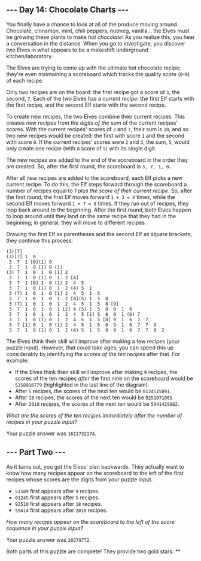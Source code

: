 ## \--- Day 14: Chocolate Charts ---

You finally have a chance to look at all of the produce moving around.
Chocolate, cinnamon, mint, chili peppers, nutmeg, vanilla... the Elves
must be growing these plants to make *hot chocolate*\! As you realize
this, you hear a conversation in the distance. When you go to
investigate, you discover two Elves in what appears to be a makeshift
underground kitchen/laboratory.

The Elves are trying to come up with the ultimate hot chocolate recipe;
they're even maintaining a scoreboard which tracks the quality *score*
(`0`-`9`) of each recipe.

Only two recipes are on the board: the first recipe got a score of `3`,
the second, `7`. Each of the two Elves has a *current recipe*: the first
Elf starts with the first recipe, and the second Elf starts with the
second recipe.

To create new recipes, the two Elves combine their current recipes. This
creates new recipes from the *digits of the sum* of the current recipes'
scores. With the current recipes' scores of `3` and `7`, their sum is
`10`, and so two new recipes would be created: the first with score `1`
and the second with score `0`. If the current recipes' scores were `2`
and `3`, the sum, `5`, would only create one recipe (with a score of
`5`) with its single digit.

The new recipes are added to the end of the scoreboard in the order they
are created. So, after the first round, the scoreboard is `3, 7, 1, 0`.

After all new recipes are added to the scoreboard, each Elf picks a new
current recipe. To do this, the Elf steps forward through the scoreboard
a number of recipes equal to *1 plus the score of their current recipe*.
So, after the first round, the first Elf moves forward `1 + 3 = 4`
times, while the second Elf moves forward `1 + 7 = 8` times. If they run
out of recipes, they loop back around to the beginning. After the first
round, both Elves happen to loop around until they land on the same
recipe that they had in the beginning; in general, they will move to
different recipes.

Drawing the first Elf as parentheses and the second Elf as square
brackets, they continue this process:

    (3)[7]
    (3)[7] 1  0 
     3  7  1 [0](1) 0 
     3  7  1  0 [1] 0 (1)
    (3) 7  1  0  1  0 [1] 2 
     3  7  1  0 (1) 0  1  2 [4]
     3  7  1 [0] 1  0 (1) 2  4  5 
     3  7  1  0 [1] 0  1  2 (4) 5  1 
     3 (7) 1  0  1  0 [1] 2  4  5  1  5 
     3  7  1  0  1  0  1  2 [4](5) 1  5  8 
     3 (7) 1  0  1  0  1  2  4  5  1  5  8 [9]
     3  7  1  0  1  0  1 [2] 4 (5) 1  5  8  9  1  6 
     3  7  1  0  1  0  1  2  4  5 [1] 5  8  9  1 (6) 7 
     3  7  1  0 (1) 0  1  2  4  5  1  5 [8] 9  1  6  7  7 
     3  7 [1] 0  1  0 (1) 2  4  5  1  5  8  9  1  6  7  7  9 
     3  7  1  0 [1] 0  1  2 (4) 5  1  5  8  9  1  6  7  7  9  2 

The Elves think their skill will improve after making a few recipes
(your puzzle input). However, that could take ages; you can speed this
up considerably by identifying *the scores of the ten recipes* after
that. For example:

  - If the Elves think their skill will improve after making `9`
    recipes, the scores of the ten recipes *after* the first nine on the
    scoreboard would be `5158916779` (highlighted in the last line of
    the diagram).
  - After `5` recipes, the scores of the next ten would be `0124515891`.
  - After `18` recipes, the scores of the next ten would be
    `9251071085`.
  - After `2018` recipes, the scores of the next ten would be
    `5941429882`.

*What are the scores of the ten recipes immediately after the number of
recipes in your puzzle input?*

Your puzzle answer was `1611732174`.

## \--- Part Two ---

As it turns out, you got the Elves' plan backwards. They actually want
to know how many recipes appear on the scoreboard to the left of the
first recipes whose scores are the digits from your puzzle input.

  - `51589` first appears after `9` recipes.
  - `01245` first appears after `5` recipes.
  - `92510` first appears after `18` recipes.
  - `59414` first appears after `2018` recipes.

*How many recipes appear on the scoreboard to the left of the score
sequence in your puzzle input?*

Your puzzle answer was `20279772`.

Both parts of this puzzle are complete\! They provide two gold stars:
\*\*
